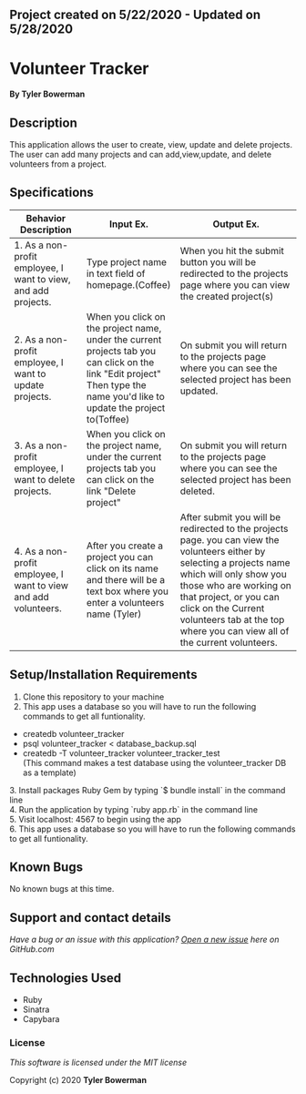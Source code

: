 ## Project created on 5/22/2020 - Updated on 5/28/2020

# Volunteer Tracker

#### By **Tyler Bowerman**

## Description

This application allows the user to create, view, update and delete projects. The user can add many projects and can add,view,update, and delete volunteers from a project.

## Specifications

|   Behavior Description       |  Input Ex.   |        Output Ex.        |
|------------------------------|--------------|--------------------------|
|1. As a non-profit employee, I want to view, and add projects.|Type project name in text field of homepage.(Coffee)|When you hit the submit button you will be redirected to the projects page where you can view the created project(s)|
|2. As a non-profit employee, I want to update projects.|When you click on the project name, under the current projects tab you can click on the link "Edit project" Then type the name you'd like to update the project to(Toffee)|On submit you will return to the projects page where you can see the selected project has been updated.|
|3. As a non-profit employee, I want to delete projects.|When you click on the project name, under the current projects tab you can click on the link "Delete project"|On submit you will return to the projects page where you can see the selected project has been deleted.|
|4. As a non-profit employee, I want to view and add volunteers.|After you create a project you can click on its name and there will be a text box where you enter a volunteers name (Tyler)|After submit you will be redirected to the projects page. you can view the volunteers either by selecting a projects name which will only show you those who are working on that project, or you can click on the Current volunteers tab at the top where you can view all of the current volunteers.|


## Setup/Installation Requirements
1. Clone this repository to your machine
2. This app uses a database so you will have to run the following commands to get all funtionality.
<ul>
<li>createdb volunteer_tracker</li>
<li>psql volunteer_tracker < database_backup.sql</li>
<li>createdb -T volunteer_tracker volunteer_tracker_test</li>(This command makes a test database using the volunteer_tracker DB as a template)
</ul>
3. Install packages Ruby Gem by typing `$ bundle install` in the command line
<br>
4. Run the application by typing `ruby app.rb` in the command line
<br>
5. Visit localhost: 4567 to begin using the app
<br>
6. This app uses a database so you will have to run the following commands to get all funtionality.

## Known Bugs
No known bugs at this time.

## Support and contact details
_Have a bug or an issue with this application? [Open a new issue](https://github.com/bowty14/volunteer_tracker/issues) here on GitHub.com_

## Technologies Used
* Ruby
* Sinatra
* Capybara
### License

*This software is licensed under the MIT license* 

Copyright (c) 2020 **Tyler Bowerman**